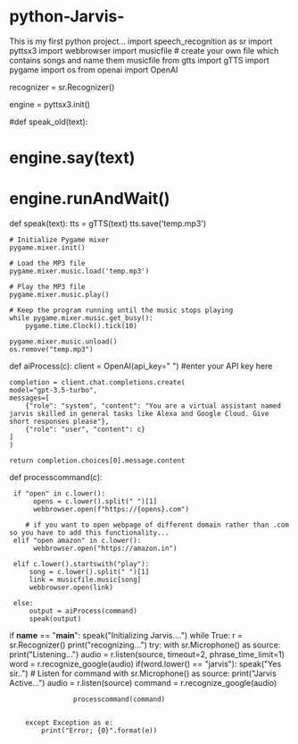 # python-Jarvis-
This is my first python project...
import speech_recognition as sr
import pyttsx3
import webbrowser
import musicfile # create your own file which contains songs and name them musicfile
from gtts import gTTS
import pygame
import os
from openai import OpenAI

recognizer = sr.Recognizer()

engine = pyttsx3.init() 

#def speak_old(text):
  #  engine.say(text)
   # engine.runAndWait()

def speak(text):
    tts = gTTS(text)
    tts.save('temp.mp3') 

    # Initialize Pygame mixer
    pygame.mixer.init()

    # Load the MP3 file
    pygame.mixer.music.load('temp.mp3')

    # Play the MP3 file
    pygame.mixer.music.play()

    # Keep the program running until the music stops playing
    while pygame.mixer.music.get_busy():
        pygame.time.Clock().tick(10)
    
    pygame.mixer.music.unload()
    os.remove("temp.mp3") 

def aiProcess(c):
    client = OpenAI(api_key=" ") #enter your API key here

    completion = client.chat.completions.create(
    model="gpt-3.5-turbo",
    messages=[
        {"role": "system", "content": "You are a virtual assistant named jarvis skilled in general tasks like Alexa and Google Cloud. Give short responses please"},
        {"role": "user", "content": c}
    ]
    )

    return completion.choices[0].message.content


def processcommand(c):
     
     if "open" in c.lower():
          opens = c.lower().split(" ")[1]
          webbrowser.open(f"https://{opens}.com")
        
        # if you want to open webpage of different domain rather than .com so you have to add this functionality...
     elif "open amazon" in c.lower():
          webbrowser.open("https://amazon.in")
    
     elif c.lower().startswith("play"):
         song = c.lower().split(" ")[1]
         link = musicfile.music[song]
         webbrowser.open(link)

     else:
         output = aiProcess(command)
         speak(output) 


        
if __name__ == "__main__":
    speak("Initializing Jarvis....")
    while True:
        r = sr.Recognizer()
        print("recognizing...")
        try:
            with sr.Microphone() as source:
                print("Listening...")
                audio = r.listen(source, timeout=2, phrase_time_limit=1)
            word = r.recognize_google(audio)
            if(word.lower() == "jarvis"):
                speak("Yes sir..")
                # Listen for command
                with sr.Microphone() as source:
                    print("Jarvis Active...")
                    audio = r.listen(source)
                    command = r.recognize_google(audio)

                    processcommand(command)


        except Exception as e:
            print("Error; {0}".format(e))


